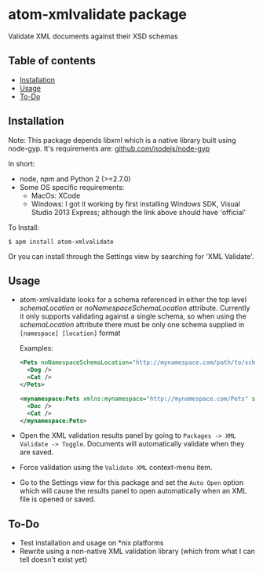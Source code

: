 # atom-xmlvalidate package

Validate XML documents against their XSD schemas

## Table of contents

- [Installation](#installation)
- [Usage](#usage)
- [To-Do](#todo)

## Installation

Note: This package depends libxml which is a native library built using node-gyp. It's requirements are:
[github.com/nodejs/node-gyp](https://github.com/nodejs/node-gyp#installation)

In short:
- node, npm and Python 2 (>=2.7.0)
- Some OS specific requirements:
  - MacOs: XCode
  - Windows: I got it working by first installing Windows SDK, Visual Studio 2013 Express; although the link above should have 'official'

To Install:
```
$ apm install atom-xmlvalidate
```

Or you can install through the Settings view by searching for 'XML Validate'.

## Usage

- atom-xmlvalidate looks for a schema referenced in either the top level *schemaLocation* or *noNamespaceSchemaLocation* attribute. Currently it only supports validating against a single schema, so when using the *schemaLocation* attribute there must be only one schema supplied in `[namespace] [location]` format
    
    Examples: 
    ```xml
    <Pets noNamespaceSchemaLocation="http://mynamespace.com/path/to/schemas/petSchema.xsd">
      <Dog />
      <Cat />
    </Pets>
    ```
    
    ```xml
    <mynamespace:Pets xmlns:mynamespace="http://mynamespace.com/Pets" schemaLocation="http://mynamespace.com/Pets http://mynamespace.com/path/to/schemas/petSchema.xsd">
      <Doc />
      <Cat />
    </mynamespace:Pets>
   ```
- Open the XML validation results panel by going to `Packages -> XML Validate -> Toggle`. Documents
  will automatically validate when they are saved.
- Force validation using the `Validate XML` context-menu item.
- Go to the Settings view for this package and set the `Auto Open` option which will cause
   the results panel to open automatically when an XML file is opened or saved.

## To-Do

- Test installation and usage on \*nix platforms
- Rewrite using a non-native XML validation library (which from what I can tell doesn't exist yet)
